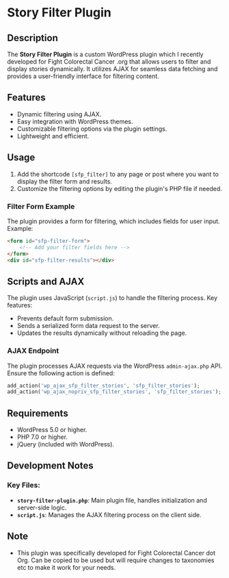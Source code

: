 # Story Filter Plugin

## Description
The **Story Filter Plugin** is a custom WordPress plugin which I recently developed for Fight Colorectal Cancer .org that allows users to filter and display stories dynamically. It utilizes AJAX for seamless data fetching and provides a user-friendly interface for filtering content.

## Features
- Dynamic filtering using AJAX.
- Easy integration with WordPress themes.
- Customizable filtering options via the plugin settings.
- Lightweight and efficient.

## Usage
1. Add the shortcode `[sfp_filter]` to any page or post where you want to display the filter form and results.
2. Customize the filtering options by editing the plugin's PHP file if needed.

### Filter Form Example
The plugin provides a form for filtering, which includes fields for user input. Example:
```html
<form id="sfp-filter-form">
    <!-- Add your filter fields here -->
</form>
<div id="sfp-filter-results"></div>
```

## Scripts and AJAX
The plugin uses JavaScript (`script.js`) to handle the filtering process. Key features:
- Prevents default form submission.
- Sends a serialized form data request to the server.
- Updates the results dynamically without reloading the page.

### AJAX Endpoint
The plugin processes AJAX requests via the WordPress `admin-ajax.php` API. Ensure the following action is defined:
```php
add_action('wp_ajax_sfp_filter_stories', 'sfp_filter_stories');
add_action('wp_ajax_nopriv_sfp_filter_stories', 'sfp_filter_stories');
```

## Requirements
- WordPress 5.0 or higher.
- PHP 7.0 or higher.
- jQuery (included with WordPress).

## Development Notes
### Key Files:
- **`story-filter-plugin.php`**: Main plugin file, handles initialization and server-side logic.
- **`script.js`**: Manages the AJAX filtering process on the client side.

## Note
 - This plugin was specifically developed for Fight Colorectal Cancer dot Org. Can be copied to be used but will require changes to taxonomies etc to make it work for your needs.  
